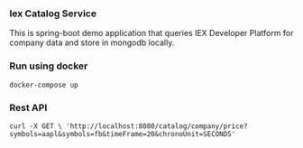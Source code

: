 ### Iex Catalog Service
This is spring-boot demo application that queries IEX Developer Platform for company data
 and store in mongodb locally.    
 
 ### Run using docker
`docker-compose up`
 
 ### Rest API
 `curl -X GET \
    'http://localhost:8080/catalog/company/price?symbols=aapl&symbols=fb&timeFrame=20&chronoUnit=SECONDS'`
